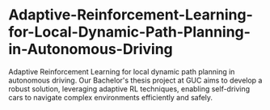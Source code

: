 # Adaptive-Reinforcement-Learning-for-Local-Dynamic-Path-Planning-in-Autonomous-Driving
Adaptive Reinforcement Learning for local dynamic path planning in autonomous driving. Our Bachelor's thesis project at GUC aims to develop a robust solution, leveraging adaptive RL techniques, enabling self-driving cars to navigate complex environments efficiently and safely.

